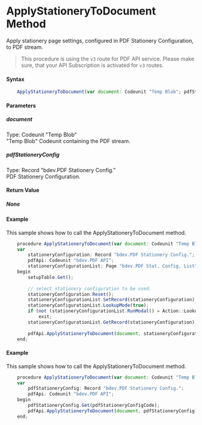 # ApplyStationeryToDocument Method
Apply stationery page settings, configured in PDF Stationery Configuration, to PDF stream.

> This procedure is using the `v3` route for PDF API service. Please make sure, that your API Subscription is activated for `v3` routes.

#### Syntax
```javascript
	ApplyStationeryToDocument(var document: Codeunit "Temp Blob"; pdfStationeryConfig: Record "bdev.PDF Stationery Config.")
```

#### Parameters
##### *document*
Type: Codeunit "Temp Blob"<br/>
"Temp Blob" Codeunit containing the PDF stream.
##### *pdfStationeryConfig*
Type: Record "bdev.PDF Stationery Config."<br/>
PDF Stationery Configuration.

#### Return Value
##### *None*

#### Example
This sample shows how to call the ApplyStationeryToDocument method.
```javascript
	procedure ApplyStationeryToDocument(var document: Codeunit "Temp Blob")	
	var	
        stationeryConfiguration: Record "bdev.PDF Stationery Config.";	
	    pdfApi: Codeunit "bdev.PDF API";
        stationeryConfigurationList: Page "bdev.PDF Stat. Config. List";
	begin	
	    setupTable.Get();
	
	    // select stationery configuration to be used.
        stationeryConfiguration.Reset();
        stationeryConfigurationList.SetRecord(stationeryConfiguration);
        stationeryConfigurationList.LookupMode(true);
        if (not (stationeryConfigurationList.RunModal() = Action::LookupOK)) then
            exit;
        stationeryConfigurationList.GetRecord(stationeryConfiguration);	
	
	    pdfApi.ApplyStationeryToDocument(document, stationeryConfiguration);	
	end;
```

#### Example
This sample shows how to call the ApplyStationeryToDocument method.
```javascript
	procedure ApplyStationeryToDocument(var document: Codeunit "Temp Blob"; pdfStationeryConfigCode: Code[20])	
	var	
		pdfStationeryConfig: Record "bdev.PDF Stationery Config.";
	    pdfApi: Codeunit "bdev.PDF API";	
	begin	
	    pdfStationeryConfig.Get(pdfStationeryConfigCode);
	    pdfApi.ApplyStationeryToDocument(document, pdfStationeryConfig);	
	end;
```

